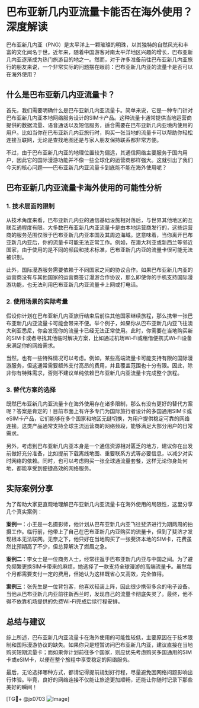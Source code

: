 # 巴布亚新几内亚流量卡能否在海外使用？深度解读

巴布亚新几内亚（PNG）是太平洋上一颗璀璨的明珠，以其独特的自然风光和丰富的文化闻名于世。近年来，随着中国游客对南太平洋地区兴趣的增长，巴布亚新几内亚逐渐成为热门旅游目的地之一。然而，对于许多准备前往巴布亚新几内亚旅行的朋友来说，一个非常实际的问题摆在眼前：巴布亚新几内亚的流量卡是否可以在海外使用？

## 什么是巴布亚新几内亚流量卡？

首先，我们需要明确什么是巴布亚新几内亚流量卡。简单来说，它是一种专门针对巴布亚新几内亚本地网络服务设计的SIM卡产品。这种流量卡通常提供当地运营商提供的数据流量、语音通话以及短信服务，适合需要在巴布亚新几内亚境内使用的用户。比如当你在巴布亚新几内亚旅行时，购买一张当地的流量卡可以帮助你轻松连接互联网，无论是查找地图还是与家人朋友保持联系都非常方便。

不过，由于巴布亚新几内亚的地理位置较为偏远，其通信网络主要服务于国内用户，因此它的国际漫游功能并不像一些全球化的运营商那样强大。这就引出了我们今天的核心问题——巴布亚新几内亚流量卡到底能不能在海外使用呢？

## 巴布亚新几内亚流量卡海外使用的可能性分析

### 1. 技术层面的限制

从技术角度来看，巴布亚新几内亚的通信基础设施相对落后，与世界其他地区的互联互通程度有限。大多数巴布亚新几内亚流量卡是由本地运营商发行的，这些运营商的服务范围仅限于巴布亚新几内亚本国及其周边海域。这意味着，当你离开巴布亚新几内亚后，你的流量卡可能无法正常工作。例如，在澳大利亚或新西兰等邻近国家，由于使用的是不同的频段和技术标准，巴布亚新几内亚的流量卡很可能无法被识别。

此外，国际漫游服务需要依赖于不同国家之间的协议合作。如果巴布亚新几内亚的运营商没有与其他国家的运营商签订漫游合作协议，那么即使你的手机支持国际漫游功能，也无法利用巴布亚新几内亚流量卡上网或打电话。

### 2. 使用场景的实际考量

假设你计划在巴布亚新几内亚旅行结束后前往其他国家继续旅程，那么携带一张巴布亚新几内亚流量卡可能会带来不便。举个例子，如果你从巴布亚新几内亚飞往澳大利亚悉尼，你会发现你的流量卡已经无法正常使用。此时，你需要在当地购买新的SIM卡或者寻找其他临时解决方案，比如通过机场Wi-Fi或租借便携式Wi-Fi设备来满足你的网络需求。

当然，也有一些特殊情况可以考虑。例如，某些高端流量卡可能支持有限的国际漫游服务，但这通常需要额外支付高昂的费用，并且覆盖范围也十分有限。因此，除非你有特殊需求，否则不建议单纯依赖巴布亚新几内亚流量卡完成整个旅程。

### 3. 替代方案的选择

既然巴布亚新几内亚流量卡在海外使用存在诸多限制，那么有没有更好的替代方案呢？答案是肯定的！目前市面上有许多专门为国际旅行者设计的多国通用SIM卡或eSIM卡产品，它们能够在多个国家和地区无缝切换，为用户提供稳定可靠的网络连接。这类产品通常支持全球主流运营商的网络频段，能够满足大部分用户的日常需求。

另外，考虑到巴布亚新几内亚本身是一个通信资源相对匮乏的地方，建议你在出发前做好充分准备，比如提前下载离线地图、重要联系方式等必要信息，以减少对实时网络的依赖。同时，也可以考虑购买一张全球通流量套餐，这样无论你身处何地，都能享受到便捷高效的网络服务。

## 实际案例分享

为了帮助大家更直观地理解巴布亚新几内亚流量卡在海外使用的局限性，这里分享几个真实案例：

**案例一**：小王是一名摄影师，他计划从巴布亚新几内亚飞往斐济进行为期两周的拍摄工作。临行前，他带上了自己在巴布亚新几内亚购买的流量卡，但到了斐济才发现根本无法联网。无奈之下，他只好在当地购买了一张斐济本地的SIM卡，花费虽然比预期高了不少，但总算解决了燃眉之急。

**案例二**：李女士是一位商务人士，经常往返于巴布亚新几内亚与中国之间。为了避免频繁更换SIM卡带来的麻烦，她选择了一款支持全球漫游的高端流量卡。虽然每个月都需要支付一定的费用，但她认为这样既省心又高效，完全值得。

**案例三**：张先生是一位背包客，他喜欢轻装上阵，因此很少携带多余的电子设备。当他从巴布亚新几内亚前往新西兰时，发现自己的流量卡彻底失灵了。最终，他不得不依靠机场提供的免费Wi-Fi完成后续行程安排。

## 总结与建议

综上所述，巴布亚新几内亚流量卡在海外使用的可能性较低，主要原因在于技术限制和国际漫游协议的缺失。如果你只是短暂访问巴布亚新几内亚，建议直接在当地购买短期流量卡；而如果你计划前往多个国家，则应优先考虑购买多国通用的SIM卡或eSIM卡，以便在整个旅程中享受稳定的网络服务。

最后，无论选择哪种方式，都请记得提前规划好行程，尽量避免因网络问题影响出行体验。毕竟，良好的网络连接不仅能让旅途更加顺畅，还能让你随时记录下那些美好的瞬间！

[TG💪+ @jx0703 ![Image](https://github.com/user-attachments/assets/dbca1d08-cadb-493c-b0ec-ad6f7a83f270)]